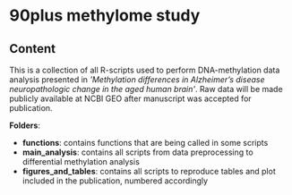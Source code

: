 # 90plus methylome study

## Content
This is a collection of all R-scripts used to perform DNA-methylation data analysis presented in _'Methylation differences in Alzheimer’s disease neuropathologic change in the aged human brain'_. Raw data will be made publicly available at NCBI GEO after manuscript was accepted for publication. <br>

**Folders**:
- **functions**: contains functions that are being called in some scripts
- **main_analysis**: contains all scripts from data preprocessing to differential methylation analysis
- **figures_and_tables**: contains all scripts to reproduce tables and plot included in the publication, numbered accordingly

